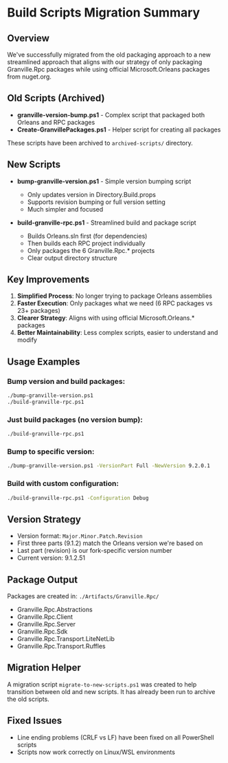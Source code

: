 # Build Scripts Migration Summary

## Overview
We've successfully migrated from the old packaging approach to a new streamlined approach that aligns with our strategy of only packaging Granville.Rpc packages while using official Microsoft.Orleans packages from nuget.org.

## Old Scripts (Archived)
- **granville-version-bump.ps1** - Complex script that packaged both Orleans and RPC packages
- **Create-GranvillePackages.ps1** - Helper script for creating all packages

These scripts have been archived to `archived-scripts/` directory.

## New Scripts
- **bump-granville-version.ps1** - Simple version bumping script
  - Only updates version in Directory.Build.props
  - Supports revision bumping or full version setting
  - Much simpler and focused

- **build-granville-rpc.ps1** - Streamlined build and package script
  - Builds Orleans.sln first (for dependencies)
  - Then builds each RPC project individually
  - Only packages the 6 Granville.Rpc.* projects
  - Clear output directory structure

## Key Improvements
1. **Simplified Process**: No longer trying to package Orleans assemblies
2. **Faster Execution**: Only packages what we need (6 RPC packages vs 23+ packages)
3. **Clearer Strategy**: Aligns with using official Microsoft.Orleans.* packages
4. **Better Maintainability**: Less complex scripts, easier to understand and modify

## Usage Examples

### Bump version and build packages:
```bash
./bump-granville-version.ps1
./build-granville-rpc.ps1
```

### Just build packages (no version bump):
```bash
./build-granville-rpc.ps1
```

### Bump to specific version:
```bash
./bump-granville-version.ps1 -VersionPart Full -NewVersion 9.2.0.1
```

### Build with custom configuration:
```bash
./build-granville-rpc.ps1 -Configuration Debug
```

## Version Strategy
- Version format: `Major.Minor.Patch.Revision`
- First three parts (9.1.2) match the Orleans version we're based on
- Last part (revision) is our fork-specific version number
- Current version: 9.1.2.51

## Package Output
Packages are created in: `./Artifacts/Granville.Rpc/`
- Granville.Rpc.Abstractions
- Granville.Rpc.Client
- Granville.Rpc.Server
- Granville.Rpc.Sdk
- Granville.Rpc.Transport.LiteNetLib
- Granville.Rpc.Transport.Ruffles

## Migration Helper
A migration script `migrate-to-new-scripts.ps1` was created to help transition between old and new scripts. It has already been run to archive the old scripts.

## Fixed Issues
- Line ending problems (CRLF vs LF) have been fixed on all PowerShell scripts
- Scripts now work correctly on Linux/WSL environments